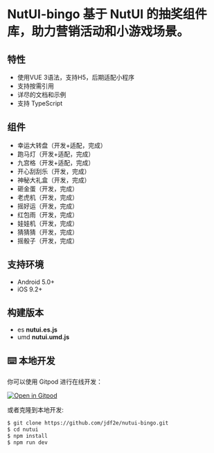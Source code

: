 # NutUI-bingo 基于 NutUI 的抽奖组件库，助力营销活动和小游戏场景。
## 特性

* 使用VUE 3语法，支持H5，后期适配小程序
* 支持按需引用
* 详尽的文档和示例
* 支持 TypeScript

## 组件

* 幸运大转盘（开发+适配，完成）
* 跑马灯（开发+适配，完成）
* 九宫格（开发+适配，完成）
* 开心刮刮乐（开发，完成）
* 神秘大礼盒（开发，完成）
* 砸金蛋（开发，完成）
* 老虎机（开发，完成）
* 摇好运（开发，完成）
* 红包雨（开发，完成）
* 娃娃机（开发，完成）
* 猜猜猜（开发，完成）
* 摇骰子（开发，完成）

## 支持环境

* Android 5.0+
* iOS 9.2+

## 构建版本

* es **nutui.es.js**
* umd **nutui.umd.js**

## ⌨️ 本地开发

你可以使用 Gitpod 进行在线开发：

[![Open in Gitpod](https://gitpod.io/button/open-in-gitpod.svg)](https://gitpod.io/#https://github.com/jdf2e/nutui-bingo.git)

或者克隆到本地开发:

```bash
$ git clone https://github.com/jdf2e/nutui-bingo.git
$ cd nutui
$ npm install
$ npm run dev
```

